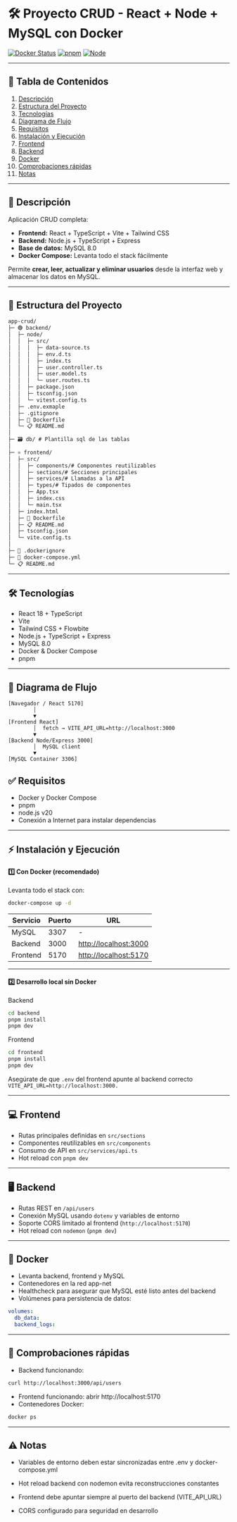 # 🛠️ Proyecto CRUD - React + Node + MySQL con Docker

[![Docker Status](https://img.shields.io/badge/Docker-Running-brightgreen)](https://www.docker.com/)
[![pnpm](https://img.shields.io/badge/pnpm-v8.0-blue)](https://pnpm.io/)
[![Node](https://img.shields.io/badge/Node-20.0-green)](https://nodejs.org/)

---

## 📖 Tabla de Contenidos
1. [Descripción](#-descripción)
2. [Estructura del Proyecto](#-estructura-del-proyecto)
3. [Tecnologías](#-tecnologías)
4. [Diagrama de Flujo](#-diagrama-de-flujo)
5. [Requisitos](#-requisitos)
6. [Instalación y Ejecución](#-instalación-y-ejecución)
7. [Frontend](./frontend/README.md)
8. [Backend](./backend/README.md)
9. [Docker](#-docker)
10. [Comprobaciones rápidas](#-comprobaciones-rápidas)
11. [Notas](#-notas)

---

## 📝 Descripción
Aplicación CRUD completa:

- **Frontend:** React + TypeScript + Vite + Tailwind CSS  
- **Backend:** Node.js + TypeScript + Express  
- **Base de datos:** MySQL 8.0  
- **Docker Compose:** Levanta todo el stack fácilmente

Permite **crear, leer, actualizar y eliminar usuarios** desde la interfaz web y almacenar los datos en MySQL.

---

## 📂 Estructura del Proyecto
```markdown
app-crud/
├─ 🟢 backend/
│  ├─ node/
│  │  ├─ src/
│  │  │  ├─ data-source.ts
│  │  │  ├─ env.d.ts
│  │  │  ├─ index.ts
│  │  │  ├─ user.controller.ts
│  │  │  ├─ user.model.ts
│  │  │  └─ user.routes.ts
│  │  ├─ package.json
│  │  ├─ tsconfig.json
│  │  └─ vitest.config.ts
│  ├─ .env.exmaple
│  ├─ .gitignore
│  ├─ 🐳 Dockerfile
│  └─ 📋 README.md
│
├─ 🗃️ db/ # Plantilla sql de las tablas
│
├─ ⚛️ frontend/
│  ├─ src/
│  │  ├─ components/# Componentes reutilizables
│  │  ├─ sections/# Secciones principales
│  │  ├─ services/# Llamadas a la API
│  │  ├─ types/# Tipados de componentes
│  │  ├─ App.tsx
│  │  ├─ index.css
│  │  └─ main.tsx
│  ├─ index.html
│  ├─ 🐳 Dockerfile
│  ├─ 📋 README.md
│  ├─ tsconfig.json
│  └─ vite.config.ts
│
├─ 🐳 .dockerignore
├─ 🐳 docker-compose.yml
└─ 📋 README.md
```

---

## 🛠️ Tecnologías
- React 18 + TypeScript  
- Vite  
- Tailwind CSS + Flowbite  
- Node.js + TypeScript + Express  
- MySQL 8.0  
- Docker & Docker Compose  
- pnpm  

---

## 🔄 Diagrama de Flujo

```text
[Navegador / React 5170]
        │
        ▼
[Frontend React]
        │  fetch → VITE_API_URL=http://localhost:3000
        ▼
[Backend Node/Express 3000]
        │  MySQL client
        ▼
[MySQL Container 3306]
```

## ✅ Requisitos

- Docker y Docker Compose
- pnpm
- node.js v20
- Conexión a Internet para instalar dependencias

---

## ⚡ Instalación y Ejecución

#### 1️⃣ Con Docker (recomendado)
Levanta todo el stack con:
```bash
docker-compose up -d
```

| Servicio | Puerto | URL                                            |
| -------- | ------ | ---------------------------------------------- |
| MySQL    | 3307   | -                                              |
| Backend  | 3000   | [http://localhost:3000](http://localhost:3000) |
| Frontend | 5170   | [http://localhost:5170](http://localhost:5170) |

---

#### 2️⃣ Desarrollo local sin Docker

Backend
```bash
cd backend
pnpm install
pnpm dev
```

Frontend
```bash
cd frontend
pnpm install
pnpm dev
```

Asegúrate de que `.env` del frontend apunte al backend correcto `VITE_API_URL=http://localhost:3000.`

---

## 💻 Frontend
- Rutas principales definidas en `src/sections`
- Componentes reutilizables en `src/components`
- Consumo de API en `src/services/api.ts`
- Hot reload con `pnpm dev`

---

## 🖥️ Backend
- Rutas REST en `/api/users`
- Conexión MySQL usando `dotenv` y variables de entorno
- Soporte CORS limitado al frontend (`http://localhost:5170`)
- Hot reload con `nodemon` (`pnpm dev`)

---

## 🐳 Docker
- Levanta backend, frontend y MySQL
- Contenedores en la red app-net
- Healthcheck para asegurar que MySQL esté listo antes del backend
- Volúmenes para persistencia de datos:
```yaml
volumes:
  db_data:
  backend_logs:
```

---

## 🔧 Comprobaciones rápidas
- Backend funcionando:
```bash
curl http://localhost:3000/api/users
```

- Frontend funcionando: abrir http://localhost:5170
- Contenedores Docker:
```bash
docker ps
```

---

## ⚠️ Notas
- Variables de entorno deben estar sincronizadas entre .env y docker-compose.yml

- Hot reload backend con nodemon evita reconstrucciones constantes

- Frontend debe apuntar siempre al puerto del backend (VITE_API_URL)

- CORS configurado para seguridad en desarrollo

